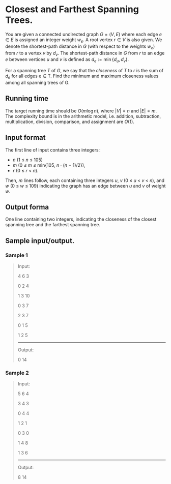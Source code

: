 # Closest and Farthest Spanning Trees.

You are given a connected undirected graph $G = (V,E)$ where each edge $e \in E$ is assigned
an integer weight $w_e$. A root vertex $r \in V$ is also given. We denote the shortest-path distance
in $G$ (with respect to the weights $w_e$) from $r$ to a vertex $v$ by $d_v$. The shortest-path distance
in $G$ from $r$ to an edge $e$ between vertices $u$ and $v$ is defined as $d_e := \min\{d_u, d_v\}$.

For a spanning tree $T$ of $G$, we say that the *closeness* of $T$ to $r$ is the sum of $d_e$ for all edges
e ∈ T. Find the minimum and maximum closeness values among all spanning trees of G.

## Running time
The target running time should be $O(m \log n)$, where $|V| = n$ and $|E| = m$.
The complexity bound is in the arithmetic model, i.e. addition, subtraction, multiplication,
division, comparison, and assignment are $O(1)$.

## Input format 
The first line of input contains three integers:
* $n$ (1 ≤ $n$ ≤ 105)
* $m$ (0 ≤ $m$ ≤ min{105, $n$ · ($n$ − 1)/2}), 
* $r$ (0 ≤ $r$ < $n$).

Then, $m$ lines follow, each containing three integers $u$, $v$ (0 ≤ $u$ < $v$ < $n$), and $w$ (0 ≤ $w$ ≤ 109) indicating the graph has an edge between $u$ and $v$ of weight $w$.

## Output forma
One line containing two integers, indicating the closeness of the closest spanning tree and the farthest spanning tree.


## Sample input/output.
### Sample 1
> Input:
> 
> 4 6 3
> 
> 0 2 4
> 
> 1 3 10
> 
> 0 3 7
> 
> 2 3 7
> 
> 0 1 5
> 
> 1 2 5
> 
> ---------
> Output:
> 
> 0 14


### Sample 2
> Input: 
> 
> 5 6 4
> 
> 3 4 3
> 
> 0 4 4
> 
> 1 2 1
> 
> 0 3 0
> 
> 1 4 8
> 
> 1 3 6
> 
> ---------
> Output:
> 
> 8 14